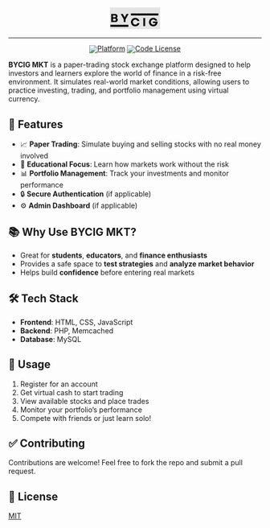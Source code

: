 <div align="center">
  <img src="/public/assets/favicon.ico" width="20%" alt="BYCIG MKT" />
</div>
<hr>
<div align="center" style="line-height: 1;">
  <a href="https://platform.bycig.org"><img alt="Platform"
    src="https://img.shields.io/badge/🚀%20Live%20Demo-Platform-2F80ED?color=2F80ED&logoColor=white"/></a>
  <a href="LICENSE-CODE"><img alt="Code License"
    src="https://img.shields.io/badge/Code%20License-MIT%202.0-00BFFF?color=00BFFF"/></a>
  <br>
</div>

**BYCIG MKT** is a paper-trading stock exchange platform designed to help investors and learners explore the world of finance in a risk-free environment. It simulates real-world market conditions, allowing users to practice investing, trading, and portfolio management using virtual currency.

## 🚀 Features

* 📈 **Paper Trading**: Simulate buying and selling stocks with no real money involved
* 🧠 **Educational Focus**: Learn how markets work without the risk
* 📊 **Portfolio Management**: Track your investments and monitor performance
* 🔒 **Secure Authentication** (if applicable)
* ⚙️ **Admin Dashboard** (if applicable)

## 📚 Why Use BYCIG MKT?

* Great for **students**, **educators**, and **finance enthusiasts**
* Provides a safe space to **test strategies** and **analyze market behavior**
* Helps build **confidence** before entering real markets

## 🛠 Tech Stack

* **Frontend**: HTML, CSS, JavaScript
* **Backend**: PHP, Memcached
* **Database**: MySQL
  
## 📝 Usage

1. Register for an account
2. Get virtual cash to start trading
3. View available stocks and place trades
4. Monitor your portfolio’s performance
5. Compete with friends or just learn solo!

## ✅ Contributing

Contributions are welcome!
Feel free to fork the repo and submit a pull request.

## 📄 License

[MIT](LICENSE)
